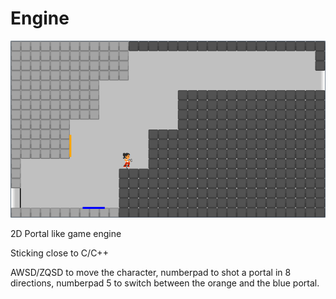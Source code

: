 # Engine

![](https://github.com/Synless/Engine/blob/master/Synless%20Engine/Synless%20Engine/portal.png)


2D Portal like game engine

Sticking close to C/C++

AWSD/ZQSD to move the character, numberpad to shot a portal in 8 directions, numberpad 5 to switch between the orange and the blue portal.
